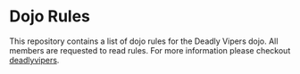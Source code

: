 Dojo Rules
==========

This repository contains a list of dojo rules for the Deadly Vipers dojo.
All members are requested to read rules. For more information please checkout [deadlyvipers](https://github.com/deadlyvipers).

